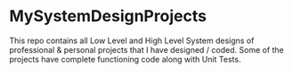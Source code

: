 # MySystemDesignProjects
This repo contains all Low Level and High Level System designs of professional & personal projects that I have designed / coded.
Some of the projects have complete functioning code along with Unit Tests.
